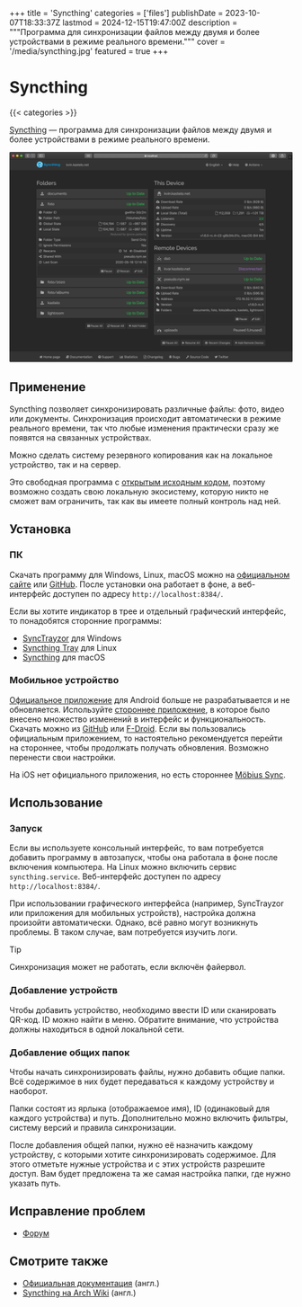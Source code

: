 +++
title = 'Syncthing'
categories = ['files']
publishDate = 2023-10-07T18:33:37Z
lastmod = 2024-12-15T19:47:00Z
description = """Программа для синхронизации файлов между двумя и более \
устройствами в режиме реального времени."""
cover = '/media/syncthing.jpg'
featured = true
+++

# Syncthing
{{< categories >}}

[Syncthing](https://syncthing.net) — программа для синхронизации файлов между
двумя и более устройствами в режиме реального времени.

![Скриншот веб-интерфейса Syncthing](/media/syncthing.jpg)

## Применение

Syncthing позволяет синхронизировать различные файлы: фото, видео или документы.
Синхронизация происходит автоматически в режиме реального времени, так что любые
изменения практически сразу же появятся на связанных устройствах.

Можно сделать систему резервного копирования как на локальное устройство, так и
на сервер.

Это свободная программа с
[открытым исходным кодом](https://github.com/syncthing/syncthing), поэтому
возможно создать свою локальную экосистему, которую никто не сможет вам
ограничить, так как вы имеете полный контроль над ней.

## Установка

### ПК

Скачать программу для Windows, Linux, macOS можно на
[официальном сайте](https://syncthing.net/downloads) или
[GitHub](https://github.com/syncthing/syncthing/releases). После установки она
работает в фоне, а веб-интерфейс доступен по адресу `http://localhost:8384/`.

Если вы хотите индикатор в трее и отдельный графический интерфейс, то
понадобятся сторонние программы:

- [SyncTrayzor](https://github.com/canton7/SyncTrayzor/releases) для Windows
- [Syncthing Tray](https://github.com/Martchus/syncthingtray/releases) для Linux
- [Syncthing](https://github.com/syncthing/syncthing-macos/releases) для macOS

### Мобильное устройство

[Официальное приложение](https://github.com/syncthing/syncthing-android)
для Android больше не разрабатывается и не обновляется. Используйте
[стороннее приложение](https://github.com/Catfriend1/syncthing-android),
в которое было внесено множество изменений в интерфейс и функциональность.
Скачать можно из
[GitHub](https://github.com/Catfriend1/syncthing-android/releases/latest) или
[F-Droid](https://f-droid.org/packages/com.github.catfriend1.syncthingandroid).
Если вы пользовались официальным приложением, то настоятельно рекомендуется
перейти на стороннее, чтобы продолжать получать обновления. Возможно перенести
свои настройки.

На iOS нет официального приложения, но есть стороннее
[Möbius Sync](https://apps.apple.com/us/app/mobiussync/id1539203216).

## Использование

### Запуск

Если вы используете консольный интерфейс, то вам потребуется добавить программу
в автозапуск, чтобы она работала в фоне после включения компьютера. На Linux
можно включить сервис `syncthing.service`. Веб-интерфейс доступен по адресу
`http://localhost:8384/`.

При использовании графического интерфейса (например, SyncTrayzor или приложения
для мобильных устройств), настройка должна произойти автоматически. Однако, всё
равно могут возникнуть проблемы. В таком случае, вам потребуется изучить логи.

> [!tip]
Синхронизация может не работать, если включён файервол.

### Добавление устройств

Чтобы добавить устройство, необходимо ввести ID или сканировать QR-код. ID можно
найти в меню. Обратите внимание, что устройства должны находиться в одной
локальной сети.

### Добавление общих папок

Чтобы начать синхронизировать файлы, нужно добавить общие папки. Всё содержимое
в них будет передаваться к каждому устройству и наоборот.

Папки состоят из ярлыка (отображаемое имя), ID (одинаковый для каждого
устройства) и путь. Дополнительно можно включить фильтры, систему версий и
правила синхронизации.

После добавления общей папки, нужно её назначить каждому устройству, с которыми
хотите синхронизировать содержимое. Для этого отметьте нужные устройства и с
этих устройств разрешите доступ. Вам будет предложена та же самая настройка
папки, где нужно указать путь.

## Исправление проблем

- [Форум](https://forum.syncthing.net)

## Смотрите также

- [Официальная документация](https://docs.syncthing.net/intro/getting-started.html)
(англ.)
- [Syncthing на Arch Wiki](https://wiki.archlinux.org/title/Syncthing) (англ.)
